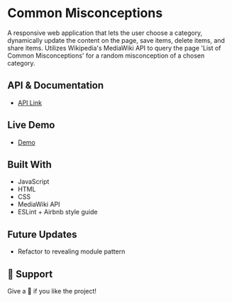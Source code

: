 # Common Misconceptions

A responsive web application that lets the user choose a category, dynamically update the content on the page, save items, delete items, and share items. Utilizes Wikipedia's MediaWiki API to query the page 'List of Common Misconceptions' for a random misconception of a chosen category. 

## API & Documentation

- [API Link](https://www.mediawiki.org/wiki/API:Main_page)

## Live Demo

- [Demo](https://mrdustinmiller.github.io/Common-Misconceptions/)

## Built With

- JavaScript
- HTML
- CSS
- MediaWiki API
- ESLint + Airbnb style guide

## Future Updates

- Refactor to revealing module pattern


## 🤝 Support

Give a 🌟 if you like the project!
